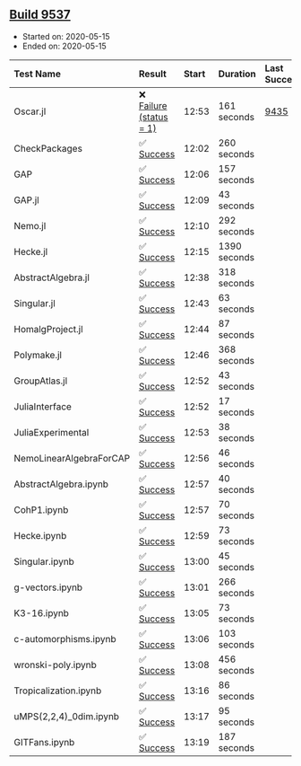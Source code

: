 ## [Build 9537](https://oscarci.mathematik.uni-kl.de/job/oscar/9537/)

* Started on: 2020-05-15
* Ended on: 2020-05-15

| Test Name    | Result | Start | Duration | Last Success | First Failure |
|:-------------|:-------|:------|:---------|:-------------|:--------------|
| Oscar.jl | ❌ [Failure (status = 1)](https://oscarci.mathematik.uni-kl.de/job/oscar/9537/artifact/logs/build-9537/Oscar.jl.log) | 12:53 | 161 seconds | [9435](https://oscarci.mathematik.uni-kl.de/job/oscar/9435/) | [9436](https://oscarci.mathematik.uni-kl.de/job/oscar/9436/) |
| CheckPackages | ✅ [Success](https://oscarci.mathematik.uni-kl.de/job/oscar/9537/artifact/logs/build-9537/CheckPackages.log) | 12:02 | 260 seconds |  |  |
| GAP | ✅ [Success](https://oscarci.mathematik.uni-kl.de/job/oscar/9537/artifact/logs/build-9537/GAP.log) | 12:06 | 157 seconds |  |  |
| GAP.jl | ✅ [Success](https://oscarci.mathematik.uni-kl.de/job/oscar/9537/artifact/logs/build-9537/GAP.jl.log) | 12:09 | 43 seconds |  |  |
| Nemo.jl | ✅ [Success](https://oscarci.mathematik.uni-kl.de/job/oscar/9537/artifact/logs/build-9537/Nemo.jl.log) | 12:10 | 292 seconds |  |  |
| Hecke.jl | ✅ [Success](https://oscarci.mathematik.uni-kl.de/job/oscar/9537/artifact/logs/build-9537/Hecke.jl.log) | 12:15 | 1390 seconds |  |  |
| AbstractAlgebra.jl | ✅ [Success](https://oscarci.mathematik.uni-kl.de/job/oscar/9537/artifact/logs/build-9537/AbstractAlgebra.jl.log) | 12:38 | 318 seconds |  |  |
| Singular.jl | ✅ [Success](https://oscarci.mathematik.uni-kl.de/job/oscar/9537/artifact/logs/build-9537/Singular.jl.log) | 12:43 | 63 seconds |  |  |
| HomalgProject.jl | ✅ [Success](https://oscarci.mathematik.uni-kl.de/job/oscar/9537/artifact/logs/build-9537/HomalgProject.jl.log) | 12:44 | 87 seconds |  |  |
| Polymake.jl | ✅ [Success](https://oscarci.mathematik.uni-kl.de/job/oscar/9537/artifact/logs/build-9537/Polymake.jl.log) | 12:46 | 368 seconds |  |  |
| GroupAtlas.jl | ✅ [Success](https://oscarci.mathematik.uni-kl.de/job/oscar/9537/artifact/logs/build-9537/GroupAtlas.jl.log) | 12:52 | 43 seconds |  |  |
| JuliaInterface | ✅ [Success](https://oscarci.mathematik.uni-kl.de/job/oscar/9537/artifact/logs/build-9537/JuliaInterface.log) | 12:52 | 17 seconds |  |  |
| JuliaExperimental | ✅ [Success](https://oscarci.mathematik.uni-kl.de/job/oscar/9537/artifact/logs/build-9537/JuliaExperimental.log) | 12:53 | 38 seconds |  |  |
| NemoLinearAlgebraForCAP | ✅ [Success](https://oscarci.mathematik.uni-kl.de/job/oscar/9537/artifact/logs/build-9537/NemoLinearAlgebraForCAP.log) | 12:56 | 46 seconds |  |  |
| AbstractAlgebra.ipynb | ✅ [Success](https://oscarci.mathematik.uni-kl.de/job/oscar/9537/artifact/logs/build-9537/AbstractAlgebra.ipynb.log) | 12:57 | 40 seconds |  |  |
| CohP1.ipynb | ✅ [Success](https://oscarci.mathematik.uni-kl.de/job/oscar/9537/artifact/logs/build-9537/CohP1.ipynb.log) | 12:57 | 70 seconds |  |  |
| Hecke.ipynb | ✅ [Success](https://oscarci.mathematik.uni-kl.de/job/oscar/9537/artifact/logs/build-9537/Hecke.ipynb.log) | 12:59 | 73 seconds |  |  |
| Singular.ipynb | ✅ [Success](https://oscarci.mathematik.uni-kl.de/job/oscar/9537/artifact/logs/build-9537/Singular.ipynb.log) | 13:00 | 45 seconds |  |  |
| g-vectors.ipynb | ✅ [Success](https://oscarci.mathematik.uni-kl.de/job/oscar/9537/artifact/logs/build-9537/g-vectors.ipynb.log) | 13:01 | 266 seconds |  |  |
| K3-16.ipynb | ✅ [Success](https://oscarci.mathematik.uni-kl.de/job/oscar/9537/artifact/logs/build-9537/K3-16.ipynb.log) | 13:05 | 73 seconds |  |  |
| c-automorphisms.ipynb | ✅ [Success](https://oscarci.mathematik.uni-kl.de/job/oscar/9537/artifact/logs/build-9537/c-automorphisms.ipynb.log) | 13:06 | 103 seconds |  |  |
| wronski-poly.ipynb | ✅ [Success](https://oscarci.mathematik.uni-kl.de/job/oscar/9537/artifact/logs/build-9537/wronski-poly.ipynb.log) | 13:08 | 456 seconds |  |  |
| Tropicalization.ipynb | ✅ [Success](https://oscarci.mathematik.uni-kl.de/job/oscar/9537/artifact/logs/build-9537/Tropicalization.ipynb.log) | 13:16 | 86 seconds |  |  |
| uMPS(2,2,4)_0dim.ipynb | ✅ [Success](https://oscarci.mathematik.uni-kl.de/job/oscar/9537/artifact/logs/build-9537/uMPS-2-2-4-_0dim.ipynb.log) | 13:17 | 95 seconds |  |  |
| GITFans.ipynb | ✅ [Success](https://oscarci.mathematik.uni-kl.de/job/oscar/9537/artifact/logs/build-9537/GITFans.ipynb.log) | 13:19 | 187 seconds |  |  |
